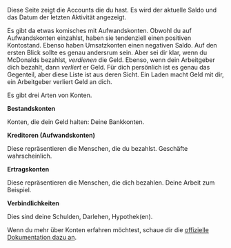 Diese Seite zeigt die Accounts die du hast. Es wird der aktuelle Saldo und das Datum der letzten Aktivität angezeigt.

Es gibt da etwas komisches mit Aufwandskonten. Obwohl du auf Aufwandskonten einzahlst, haben sie tendenziell einen positiven Kontostand. Ebenso haben Umsatzkonten einen negativen Saldo. Auf den ersten Blick sollte es genau andersrum sein. Aber sei dir klar, wenn du McDonalds bezahlst, *verdienen* die Geld. Ebenso, wenn dein Arbeitgeber dich bezahlt, dann *verliert* er Geld. Für dich persönlich ist es genau das Gegenteil, aber diese Liste ist aus deren Sicht. Ein Laden macht Geld mit dir, ein Arbeitgeber verliert Geld an dich.

Es gibt drei Arten von Konten.

**Bestandskonten**

Konten, die dein Geld halten: Deine Bankkonten.

**Kreditoren (Aufwandskonten)**

Diese repräsentieren die Menschen, die du bezahlst. Geschäfte wahrscheinlich.

**Ertragskonten**

Diese repräsentieren die Menschen, die dich bezahlen. Deine Arbeit zum Beispiel.

**Verbindlichkeiten**

Dies sind deine Schulden, Darlehen, Hypothek(en).

Wenn du mehr über Konten erfahren möchtest, schaue dir die [offizielle Dokumentation dazu an](https://firefly-iii.readthedocs.io/en/latest/concepts/accounts.html).
